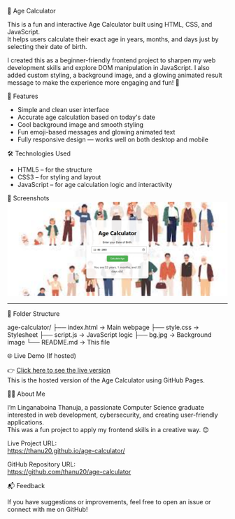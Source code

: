 🎉 Age Calculator

This is a fun and interactive Age Calculator built using HTML, CSS, and JavaScript.  
It helps users calculate their exact age in years, months, and days just by selecting their date of birth.

I created this as a beginner-friendly frontend project to sharpen my web development skills and explore DOM manipulation in JavaScript. I also added custom styling, a background image, and a glowing animated result message to make the experience more engaging and fun! 🥳

 🚀 Features

- Simple and clean user interface
- Accurate age calculation based on today's date
- Cool background image and smooth styling
- Fun emoji-based messages and glowing animated text
- Fully responsive design — works well on both desktop and mobile



🛠️ Technologies Used

- HTML5 – for the structure
- CSS3 – for styling and layout
- JavaScript – for age calculation logic and interactivity



📸 Screenshots
![Age Calculator Screenshot](ss.png)



---

📂 Folder Structure


age-calculator/
├── index.html        → Main webpage
├── style.css         → Stylesheet
├── script.js         → JavaScript logic
├── bg.jpg            → Background image
└── README.md         → This file


🌐 Live Demo (If hosted)

👉 [Click here to see the live version](https://thanu20.github.io/age-calculator/)  
This is the hosted version of the Age Calculator using GitHub Pages.

 🙋‍♀️ About Me

I’m Linganaboina Thanuja, a passionate Computer Science graduate interested in web development, cybersecurity, and creating user-friendly applications.  
This was a fun project to apply my frontend skills in a creative way. 😊


Live Project URL:  
https://thanu20.github.io/age-calculator/

GitHub Repository URL:  
https://github.com/thanu20/age-calculator





📬 Feedback

If you have suggestions or improvements, feel free to open an issue or connect with me on GitHub!

